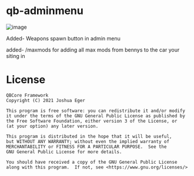 # qb-adminmenu
![image](https://user-images.githubusercontent.com/26008458/164336085-6b626239-a4ce-472b-80db-daf9447da500.png)

Added- Weapons spawn button in admin menu 






added- /maxmods  for adding all max mods from bennys to the car your siting in 



# License

    QBCore Framework
    Copyright (C) 2021 Joshua Eger

    This program is free software: you can redistribute it and/or modify
    it under the terms of the GNU General Public License as published by
    the Free Software Foundation, either version 3 of the License, or
    (at your option) any later version.

    This program is distributed in the hope that it will be useful,
    but WITHOUT ANY WARRANTY; without even the implied warranty of
    MERCHANTABILITY or FITNESS FOR A PARTICULAR PURPOSE.  See the
    GNU General Public License for more details.

    You should have received a copy of the GNU General Public License
    along with this program.  If not, see <https://www.gnu.org/licenses/>
